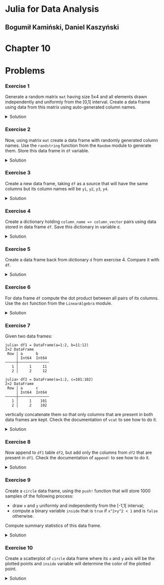 # Julia for Data Analysis

## Bogumił Kamiński, Daniel Kaszyński

# Chapter 10

# Problems

### Exercise 1

Generate a random matrix `mat` having size 5x4 and all elements drawn
independently and uniformly from the [0,1[ interval.
Create a data frame using data from this matrix using auto-generated
column names.

<details>
<summary>Solution</summary>

```
julia> using DataFrames

julia> mat = rand(5, 4)
5×4 Matrix{Float64}:
 0.8386    0.83612   0.0353994  0.15547
 0.590172  0.611815  0.0691152  0.915788
 0.879395  0.07271   0.980079   0.655158
 0.340435  0.756196  0.0697535  0.388578
 0.714515  0.861872  0.971521   0.176768

julia> DataFrame(mat, :auto)
5×4 DataFrame
 Row │ x1        x2        x3         x4
     │ Float64   Float64   Float64    Float64
─────┼─────────────────────────────────────────
   1 │ 0.8386    0.83612   0.0353994  0.15547
   2 │ 0.590172  0.611815  0.0691152  0.915788
   3 │ 0.879395  0.07271   0.980079   0.655158
   4 │ 0.340435  0.756196  0.0697535  0.388578
   5 │ 0.714515  0.861872  0.971521   0.176768
```

</details>

### Exercise 2

Now, using matrix `mat` create a data frame with randomly generated
column names. Use the `randstring` function from the `Random` module
to generate them. Store this data frame in `df` variable.

<details>
<summary>Solution</summary>

```
julia> using Random

julia> df = DataFrame(mat, [randstring() for _ in 1:4])
5×4 DataFrame
 Row │ 6mTK5evn  K8Inf7ER  5Caz55k0   SRiGemsa
     │ Float64   Float64   Float64    Float64
─────┼─────────────────────────────────────────
   1 │ 0.8386    0.83612   0.0353994  0.15547
   2 │ 0.590172  0.611815  0.0691152  0.915788
   3 │ 0.879395  0.07271   0.980079   0.655158
   4 │ 0.340435  0.756196  0.0697535  0.388578
   5 │ 0.714515  0.861872  0.971521   0.176768
```

</details>

### Exercise 3

Create a new data frame, taking `df` as a source that will have the same
columns but its column names will be `y1`, `y2`, `y3`, `y4`.

<details>
<summary>Solution</summary>

```
julia> DataFrame(["y$i" => df[!, i] for i in 1:4])
5×4 DataFrame
 Row │ y1        y2        y3         y4
     │ Float64   Float64   Float64    Float64
─────┼─────────────────────────────────────────
   1 │ 0.8386    0.83612   0.0353994  0.15547
   2 │ 0.590172  0.611815  0.0691152  0.915788
   3 │ 0.879395  0.07271   0.980079   0.655158
   4 │ 0.340435  0.756196  0.0697535  0.388578
   5 │ 0.714515  0.861872  0.971521   0.176768
```

You could also use the `raname` function:
```
julia> rename(df, string.("y", 1:4))
5×4 DataFrame
 Row │ y1        y2        y3         y4
     │ Float64   Float64   Float64    Float64
─────┼─────────────────────────────────────────
   1 │ 0.8386    0.83612   0.0353994  0.15547
   2 │ 0.590172  0.611815  0.0691152  0.915788
   3 │ 0.879395  0.07271   0.980079   0.655158
   4 │ 0.340435  0.756196  0.0697535  0.388578
   5 │ 0.714515  0.861872  0.971521   0.176768
```

</details>

### Exercise 4

Create a dictionary holding `column_name => column_vector` pairs
using data stored in data frame `df`. Save this dictionary in variable `d`.

<details>
<summary>Solution</summary>

```
julia> d = Dict([n => df[:, n] for n in names(df)])
Dict{String, Vector{Float64}} with 4 entries:
  "6mTK5evn" => [0.8386, 0.590172, 0.879395, 0.340435, 0.714515]
  "5Caz55k0" => [0.0353994, 0.0691152, 0.980079, 0.0697535, 0.971521]
  "K8Inf7ER" => [0.83612, 0.611815, 0.07271, 0.756196, 0.861872]
  "SRiGemsa" => [0.15547, 0.915788, 0.655158, 0.388578, 0.176768]
```

or (using the `pairs` function; note that this time column names are `Symbol`):

```
julia> Dict(pairs(eachcol(df)))
Dict{Symbol, AbstractVector} with 4 entries:
  Symbol("6mTK5evn") => [0.8386, 0.590172, 0.879395, 0.340435, 0.714515]
  :SRiGemsa          => [0.15547, 0.915788, 0.655158, 0.388578, 0.176768]
  :K8Inf7ER          => [0.83612, 0.611815, 0.07271, 0.756196, 0.861872]
  Symbol("5Caz55k0") => [0.0353994, 0.0691152, 0.980079, 0.0697535, 0.971521]
```

</details>

### Exercise 5

Create a data frame back from dictionary `d` from exercise 4. Compare it
with `df`.

<details>
<summary>Solution</summary>

```
julia> DataFrame(d)
5×4 DataFrame
 Row │ 5Caz55k0   6mTK5evn  K8Inf7ER  SRiGemsa
     │ Float64    Float64   Float64   Float64
─────┼─────────────────────────────────────────
   1 │ 0.0353994  0.8386    0.83612   0.15547
   2 │ 0.0691152  0.590172  0.611815  0.915788
   3 │ 0.980079   0.879395  0.07271   0.655158
   4 │ 0.0697535  0.340435  0.756196  0.388578
   5 │ 0.971521   0.714515  0.861872  0.176768
```

Note that columns of a data frame are now sorted by their names.
This is done for `Dict` objects because such dictionaries do not have
a defined order of keys.

</details>

### Exercise 6

For data frame `df` compute the dot product between all pairs of its columns.
Use the `dot` function from the `LinearAlgebra` module.

<details>
<summary>Solution</summary>

```
julia> using LinearAlgebra

julia> using StatsBase

julia> pairwise(dot, eachcol(df))
4×4 Matrix{Float64}:
 2.45132  1.99944  1.65026   1.50558
 1.99944  2.39336  1.03322   1.18411
 1.65026  1.03322  1.9153    0.909744
 1.50558  1.18411  0.909744  1.47431
```

</details>

### Exercise 7

Given two data frames:

```
julia> df1 = DataFrame(a=1:2, b=11:12)
2×2 DataFrame
 Row │ a      b
     │ Int64  Int64
─────┼──────────────
   1 │     1     11
   2 │     2     12

julia> df2 = DataFrame(a=1:2, c=101:102)
2×2 DataFrame
 Row │ a      c
     │ Int64  Int64
─────┼──────────────
   1 │     1    101
   2 │     2    102
```

vertically concatenate them so that only columns that are present in both
data frames are kept. Check the documentation of `vcat` to see how to
do it.

<details>
<summary>Solution</summary>

```
julia> vcat(df1, df2, cols=:intersect)
4×1 DataFrame
 Row │ a
     │ Int64
─────┼───────
   1 │     1
   2 │     2
   3 │     1
   4 │     2
```

By default you will get an error:

```
julia> vcat(df1, df2)
ERROR: ArgumentError: column(s) c are missing from argument(s) 1, and column(s) b are missing from argument(s) 2
```

</details>

### Exercise 8

Now append to `df1` table `df2`, but add only the columns from `df2` that
are present in `df1`. Check the documentation of `append!` to see how to
do it.

<details>
<summary>Solution</summary>

```
julia> append!(df1, df2, cols=:subset)
4×2 DataFrame
 Row │ a      b
     │ Int64  Int64?
─────┼────────────────
   1 │     1       11
   2 │     2       12
   3 │     1  missing
   4 │     2  missing
```

</details>

### Exercise 9

Create a `circle` data frame, using the `push!` function that will store
1000 samples of the following process:
* draw `x` and `y` uniformly and independently from the [-1,1[ interval;
* compute a binary variable `inside` that is `true` if `x^2+y^2 < 1`
  and is `false` otherwise.

Compute summary statistics of this data frame.

<details>
<summary>Solution</summary>

```
circle=DataFrame()
for _ in 1:1000
    x, y = 2rand()-1, 2rand()-1
    inside = x^2 + y^2 < 1
    push!(circle, (x=x, y=y, inside=inside))
end
describe(circle)
```

We note that mean of variable `inside` is approximately π.

</details>

### Exercise 10

Create a scatterplot of `circle` data frame where its `x` and `y` axis
will be the plotted points and `inside` variable will determine the color
of the plotted point.

<details>
<summary>Solution</summary>

```
using Plots
scatter(circle.x, circle.y, color=[i ? "black" : "red" for i in circle.inside], xlabel="x", ylabel="y", legend=false, size=(400, 400))
scatter(circle.x, circle.y, color=[i ? "black" : "red" for i in circle.inside], xlabel="x", ylabel="y", legend=false, aspect_ratio=:equal)
```

In the solution two ways to plot ensuring the ratio between x and y axis is 1
are shown. Note the differences in the produced output between the two methods.

</details>
